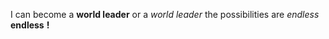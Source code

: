 I can become a __world leader__ or a _world leader_ the possibilities are _endless_ __endless__ __!__
